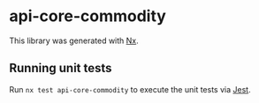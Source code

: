 # api-core-commodity

This library was generated with [Nx](https://nx.dev).

## Running unit tests

Run `nx test api-core-commodity` to execute the unit tests via [Jest](https://jestjs.io).
